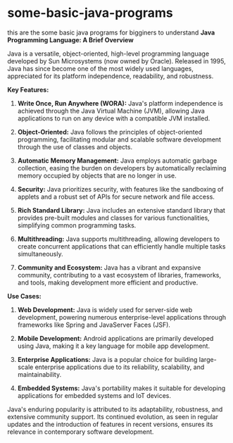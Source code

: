 # some-basic-java-programs
this are the some basic java programs for bigginers to understand
**Java Programming Language: A Brief Overview**

Java is a versatile, object-oriented, high-level programming language developed by Sun Microsystems (now owned by Oracle). Released in 1995, Java has since become one of the most widely used languages, appreciated for its platform independence, readability, and robustness.

**Key Features:**

1. **Write Once, Run Anywhere (WORA):** Java's platform independence is achieved through the Java Virtual Machine (JVM), allowing Java applications to run on any device with a compatible JVM installed.

2. **Object-Oriented:** Java follows the principles of object-oriented programming, facilitating modular and scalable software development through the use of classes and objects.

3. **Automatic Memory Management:** Java employs automatic garbage collection, easing the burden on developers by automatically reclaiming memory occupied by objects that are no longer in use.

4. **Security:** Java prioritizes security, with features like the sandboxing of applets and a robust set of APIs for secure network and file access.

5. **Rich Standard Library:** Java includes an extensive standard library that provides pre-built modules and classes for various functionalities, simplifying common programming tasks.

6. **Multithreading:** Java supports multithreading, allowing developers to create concurrent applications that can efficiently handle multiple tasks simultaneously.

7. **Community and Ecosystem:** Java has a vibrant and expansive community, contributing to a vast ecosystem of libraries, frameworks, and tools, making development more efficient and productive.

**Use Cases:**

1. **Web Development:** Java is widely used for server-side web development, powering numerous enterprise-level applications through frameworks like Spring and JavaServer Faces (JSF).

2. **Mobile Development:** Android applications are primarily developed using Java, making it a key language for mobile app development.

3. **Enterprise Applications:** Java is a popular choice for building large-scale enterprise applications due to its reliability, scalability, and maintainability.

4. **Embedded Systems:** Java's portability makes it suitable for developing applications for embedded systems and IoT devices.

Java's enduring popularity is attributed to its adaptability, robustness, and extensive community support. Its continued evolution, as seen in regular updates and the introduction of features in recent versions, ensures its relevance in contemporary software development.
